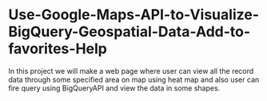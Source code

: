 # Use-Google-Maps-API-to-Visualize-BigQuery-Geospatial-Data-Add-to-favorites-Help
In this project we will make a web page where user can view all the record data through some specified area on map using heat map and also user can fire query using BigQueryAPI and view the data in some shapes.
